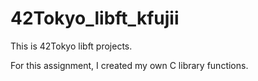 # 42Tokyo_libft_kfujii
This is 42Tokyo libft projects.

For this assignment, I created my own C library functions.

